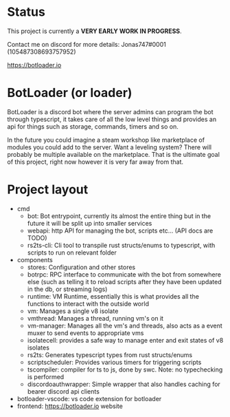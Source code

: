 # Status


This project is currently a **VERY EARLY WORK IN PROGRESS**.

Contact me on discord for more details: Jonas747#0001 (105487308693757952)

https://botloader.io

# BotLoader (or loader) 

BotLoader is a discord bot where the server admins can program the bot through typescript, it takes care of all the low level things and provides an api for things such as storage, commands, timers and so on.

In the future you could imagine a steam workshop like marketplace of modules you could add to the server. Want a leveling system? There will probably be multiple available on the marketplace. That is the ultimate goal of this project, right now however it is very far away from that.

# Project layout

 - cmd
   - bot: Bot entrypoint, currently its almost the entire thing but in the future it will be split up into smaller services
   - webapi: http API for managing the bot, scripts etc... (API docs are TODO)
   - rs2ts-cli: Cli tool to transpile rust structs/enums to typescript, with scripts to run on relevant folder
 - components
   - stores: Configuration and other stores
   - botrpc: RPC interface to communicate with the bot from somewhere else (such as telling it to reload scripts after they have been updated in the db, or streaming logs)
   - runtime: VM Runtime, essentially this is what provides all the functions to interact with the outside world
   - vm: Manages a single v8 isolate
   - vmthread: Manages a thread, running vm's on it
   - vm-manager: Manages all the vm's and threads, also acts as a event muxer to send events to appropriate vms
   - isolatecell: provides a safe way to manage enter and exit states of v8 isolates
   - rs2ts: Generates typescript types from rust structs/enums
   - scriptscheduler: Provides various timers for triggering scripts
   - tscompiler: compiler for ts to js, done by swc. Note: no typechecking is performed
   - discordoauthwrapper: Simple wrapper that also handles caching for bearer discord api clients
 - botloader-vscode: vs code extension for botloader
 - frontend: https://botloader.io website